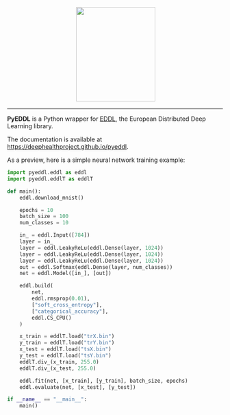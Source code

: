 <div align="center">
  <img src="https://raw.githubusercontent.com/deephealthproject/pyeddl/master/docs/logo.png" height="220" width="185">
</div>

-----------------


**PyEDDL** is a Python wrapper for [EDDL](https://github.com/deephealthproject/eddl), the European Distributed Deep Learning library.

The documentation is available at https://deephealthproject.github.io/pyeddl.

As a preview, here is a simple neural network training example:

```python
import pyeddl.eddl as eddl
import pyeddl.eddlT as eddlT

def main():
    eddl.download_mnist()

    epochs = 10
    batch_size = 100
    num_classes = 10

    in_ = eddl.Input([784])
    layer = in_
    layer = eddl.LeakyReLu(eddl.Dense(layer, 1024))
    layer = eddl.LeakyReLu(eddl.Dense(layer, 1024))
    layer = eddl.LeakyReLu(eddl.Dense(layer, 1024))
    out = eddl.Softmax(eddl.Dense(layer, num_classes))
    net = eddl.Model([in_], [out])

    eddl.build(
        net,
        eddl.rmsprop(0.01),
        ["soft_cross_entropy"],
        ["categorical_accuracy"],
        eddl.CS_CPU()
    )

    x_train = eddlT.load("trX.bin")
    y_train = eddlT.load("trY.bin")
    x_test = eddlT.load("tsX.bin")
    y_test = eddlT.load("tsY.bin")
    eddlT.div_(x_train, 255.0)
    eddlT.div_(x_test, 255.0)

    eddl.fit(net, [x_train], [y_train], batch_size, epochs)
    eddl.evaluate(net, [x_test], [y_test])

if __name__ == "__main__":
    main()
```
